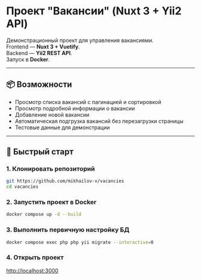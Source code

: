 # Проект "Вакансии" (Nuxt 3 + Yii2 API)

Демонстрационный проект для управления вакансиями.  
Frontend — **Nuxt 3 + Vuetify**.  
Backend — **Yii2 REST API**.  
Запуск в **Docker**.

---

## 📦 Возможности

- Просмотр списка вакансий с пагинацией и сортировкой
- Просмотр подробной информации о вакансии
- Добавление новой вакансии
- Автоматическая подгрузка вакансий без перезагрузки страницы
- Тестовые данные для демонстрации

---

## 🚀 Быстрый старт

### 1. Клонировать репозиторий
```bash
git https://github.com/mikhailov-v/vacancies
cd vacancies
```

### 2. Запустить проект в Docker
```bash
docker compose up -d --build
```

### 3. Выполнить первичную настройку БД
```bash
docker compose exec php php yii migrate --interactive=0
```

### 4. Открыть проект
[http://localhost:3000](http://localhost:3000)
